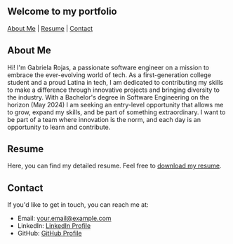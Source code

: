 

<!-- <link rel="stylesheet" href="styles.css"> -->

## Welcome to my portfolio 

<!-- - [About Me](#about) 
- [Resume](#resume) 
- [Contact](#contact) -->
<div class="navigation">
  <a href="#about">About Me</a> |
  <a href="#resume"> Resume</a> |
  <a href="#contact"> Contact</a>
</div>

## About Me

Hi! I'm Gabriela Rojas, a passionate software engineer on a mission to embrace the ever-evolving world of tech. As a first-generation college student and a proud Latina in tech, I am dedicated to contributing my skills to make a difference through innovative projects and bringing diversity to the industry. With a Bachelor's degree in Software Engineering on the horizon (May 2024) I am seeking an entry-level opportunity that allows me to grow, expand my skills, and be part of something extraordinary. I want to be part of a team where innovation is the norm, and each day is an opportunity to learn and contribute.  



## Resume

Here, you can find my detailed resume. Feel free to [download my resume](your-resume.pdf).

## Contact

If you'd like to get in touch, you can reach me at:

- Email: your.email@example.com
- LinkedIn: [LinkedIn Profile](https://www.linkedin.com/in/gabriela00rojas/)
- GitHub: [GitHub Profile](https://github.com/Gabyr01)